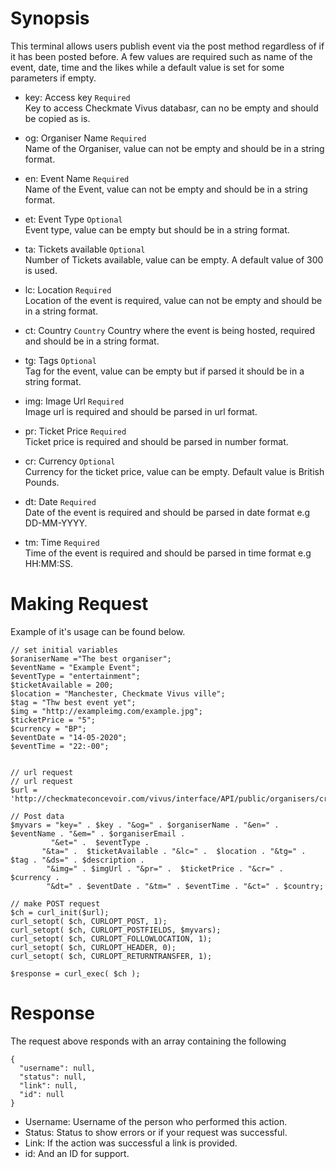 
# Synopsis
This terminal allows users publish event via the post method regardless of if it has been posted before. A few values are required such as name of the event, date, time and the likes while a default value is set for some parameters if empty. 

- key: Access key `Required`  
   Key to access Checkmate Vivus databasr, can no be empty and should be copied as is.
   
- og: Organiser Name `Required`  
    Name of the Organiser, value can not be empty and should be in a string format.

- en: Event Name `Required`  
    Name of the Event, value can not be empty and should be in a string format.

- et: Event Type `Optional`  
    Event type, value can be empty but should be in a string format.

- ta: Tickets available `Optional`  
    Number of Tickets available, value can be empty. A default value of 300 is used. 

- lc: Location `Required`  
    Location of the event is required, value can not be empty and should be in a string format.

- ct: Country `Country`
   Country where the event is being hosted, required and should be in a string format.

- tg: Tags `Optional`  
    Tag for the event, value can be empty but if parsed it should be in a string format.

- img: Image Url `Required`  
    Image url is required and should be parsed in url format.

- pr: Ticket Price `Required`  
    Ticket price is required and should be parsed in number format.

- cr: Currency `Optional`  
    Currency for the ticket price, value can be empty. Default value is British Pounds.

- dt: Date `Required`  
    Date of the event is required and should be parsed in date format e.g DD-MM-YYYY.

- tm: Time `Required`  
    Time of the event is required and should be parsed in time format e.g HH:MM:SS.
    
# Making Request
 Example of it's usage can be found below.
 ```
 // set initial variables
 $oraniserName ="The best organiser";
 $eventName = "Example Event";
 $eventType = "entertainment";
 $ticketAvailable = 200;
 $location = "Manchester, Checkmate Vivus ville";
 $tag = "Thw best event yet";
 $img = "http://exampleimg.com/example.jpg";
 $ticketPrice = "5";
 $currency = "BP";
 $eventDate = "14-05-2020";
 $eventTime = "22:-00";
 
 
 // url request
// url request
$url = 'http://checkmateconcevoir.com/vivus/interface/API/public/organisers/createEvent.php';

// Post data
$myvars = "key=" . $key . "&og=" . $organiserName . "&en=" . $eventName . "&em=" . $organiserEmail . 
          "&et=" .  $eventType . 
        "&ta=" .  $ticketAvailable . "&lc=" .  $location . "&tg=" . $tag . "&ds=" . $description .
         "&img=" . $imgUrl . "&pr=" .  $ticketPrice . "&cr=" . $currency . 
         "&dt=" . $eventDate . "&tm=" . $eventTime . "&ct=" . $country;

// make POST request
$ch = curl_init($url);
curl_setopt( $ch, CURLOPT_POST, 1);
curl_setopt( $ch, CURLOPT_POSTFIELDS, $myvars);
curl_setopt( $ch, CURLOPT_FOLLOWLOCATION, 1);
curl_setopt( $ch, CURLOPT_HEADER, 0);
curl_setopt( $ch, CURLOPT_RETURNTRANSFER, 1);

$response = curl_exec( $ch );
 ```

# Response
The request above responds with an array containing the following
```
{
  "username": null,
  "status": null,
  "link": null,
  "id": null
}
```
- Username: Username of the person who performed this action.
- Status: Status to show errors or if your request was successful.
- Link: If the action was successful a link is provided.
- id: And an ID for support.
